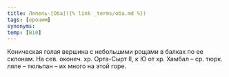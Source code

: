 ```yaml
---
title: Лялель-[Оба]({% link _terms/оба.md %})
tags: [ороним]
synonyms:
temp: [В10]
---
```


Коническая голая вершина с небольшими рощами в балках по ее склонам. На сев.
оконеч. хр. Орта-Сырт II, к Ю от хр. Хамбал – ср. тюрк. ляле – тюльпан – их
много на этой горе.
